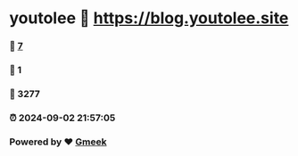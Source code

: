 # youtolee :link: https://blog.youtolee.site 
### :page_facing_up: [7](https://blog.youtolee.site/tag.html) 
### :speech_balloon: 1 
### :hibiscus: 3277 
### :alarm_clock: 2024-09-02 21:57:05 
### Powered by :heart: [Gmeek](https://github.com/Meekdai/Gmeek)
